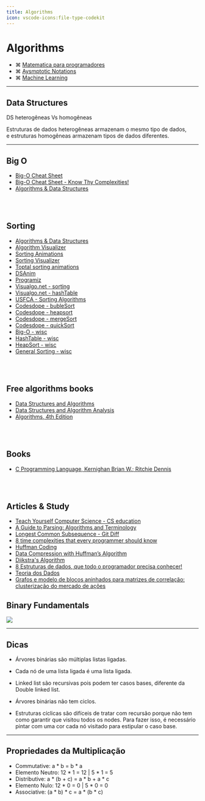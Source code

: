 ```yaml
---
title: Algorithms
icon: vscode-icons:file-type-codekit
---
```


# Algorithms

- ⌘ [Matematica para programadores](https://github.com/Webschool-io/matematica-para-programadores)
- ⌘ [Aysmptotic Notations](https://www.studytonight.com/data-structures/aysmptotic-notations)
- ⌘ [Machine Learning](https://github.com/microsoft/ML-For-Beginners)

---

## Data Structures

DS heterogêneas Vs homogêneas

Estruturas de dados heterogêneas armazenam o mesmo tipo de dados, e estruturas homogêneas armazenam tipos de dados diferentes.

---

## Big O
- [Big-O Cheat Sheet](https://bigocheatsheet.io/?dark-mode=true)
- [Big-O Cheat Sheet - Know Thy Complexities!](https://www.bigocheatsheet.com/)
- [Algorithms & Data Structures](https://cooervo.github.io/Algorithms-DataStructures-BigONotation/index.html)

<br />
<br />

## Sorting
- [Algorithms & Data Structures](https://cooervo.github.io/Algorithms-DataStructures-BigONotation/algorithms.html)
- [Algorithm Visualizer](https://algorithm-visualizer.org/branch-and-bound/binary-search)
- [Sorting Animations](http://sorting.at/#)
- [Sorting Visualizer](https://karimelghamry.github.io/sorting-visualizer/)
- [Toptal sorting animations](https://www.toptal.com/developers/sorting-algorithms)
- [DSAnim](http://cathyatseneca.github.io/DSAnim/web/insertion.html)
- [Programiz](https://www.programiz.com/dsa/shell-sort)
- [Visualgo.net - sorting](https://visualgo.net/en/sorting)
- [Visualgo.net - hashTable](https://visualgo.net/en/hashtable)
- [USFCA - Sorting Algorithms](https://www.cs.usfca.edu/~galles/visualization/ComparisonSort.html)
- [Codesdope - bubleSort](https://www.codesdope.com/course/algorithms-bubble-sort/)
- [Codesdope - heapsort](https://www.codesdope.com/course/algorithms-heapsort/)
- [Codesdope - mergeSort](https://www.codesdope.com/course/algorithms-merge-sort/)
- [Codesdope - quickSort](https://www.codesdope.com/course/algorithms-quicksort/)
- [Big-O - wisc](http://pages.cs.wisc.edu/~mcw/cs367/lectures/bigO.html)
- [HashTable - wisc](http://pages.cs.wisc.edu/~mcw/cs367/lectures/hashtables.html)
- [HeapSort - wisc](http://pages.cs.wisc.edu/~mcw/cs367/lectures/heaps.html)
- [General Sorting - wisc](http://pages.cs.wisc.edu/~mcw/cs367/lectures/sorting.html)

<br />
<br />

## Free algorithms books 
- [Data Structures and Algorithms](https://cathyatseneca.gitbooks.io/data-structures-and-algorithms/content/)
- [Data Structures and Algorithm Analysis](http://people.cs.vt.edu/~shaffer/Book/JAVA3e20130328.pdf)
- [Algorithms, 4th Edition](https://algs4.cs.princeton.edu/20sorting/)

<br />
<br />

## Books
- [C Programming Language, Kernighan Brian W.; Ritchie Dennis](https://www.amazon.com.br/dp/B009ZUZ9FW/ref=dp-kindle-redirect?_encoding=UTF8&btkr=1)

<br />
<br />

## Articles & Study

- [Teach Yourself Computer Science - CS education](https://teachyourselfcs.com/)
- [A Guide to Parsing: Algorithms and Terminology](https://tomassetti.me/guide-parsing-algorithms-terminology/)
- [Longest Common Subsequence - Git Diff](https://gabrielschade.github.io/2019/01/07/algoritmo-LCS.html)
- [8 time complexities that every programmer should know](https://adrianmejia.com/most-popular-algorithms-time-complexity-every-programmer-should-know-free-online-tutorial-course/)
- [Huffman Coding](https://www.programiz.com/dsa/huffman-coding)
- [Data Compression with Huffman’s Algorithm](https://freecontent.manning.com/data-compression-with-huffmans-algorithm/)
- [Dijkstra's Algorithm](https://www.programiz.com/dsa/dijkstra-algorithm)
- [8 Estruturas de dados, que todo o programador precisa conhecer!](https://brasap.com.br/8-estruturas-de-dados-que-todo-o-programador-precisa-conhecer/)
- [Teoria dos Dados](https://insper.github.io/Z01.1/Teoria-Dados/)
- [Grafos e modelo de blocos aninhados para matrizes de correlação: clusterização do mercado de ações](https://devmessias.github.io/pt-br/post/nsbm_sp500_stock_market_disparity_filter/#)

## Binary Fundamentals

<img src="https://i.imgur.com/KxpFboc.png" />

---

## Dicas

- Árvores binárias são múltiplas listas ligadas.

- Cada nó de uma lista ligada é uma lista ligada.

- Linked list são recursivas pois podem ter casos bases, diferente da Double linked list.

- Árvores binárias não tem ciclos.

- Estruturas cíclicas são difíceis de tratar com recursão porque não tem como garantir que visitou todos os nodes. Para fazer isso, é necessário pintar com uma cor cada nó visitado para estipular o caso base.

---

## Propriedades da Multiplicação

- Commutative: a * b = b * a
- Elemento Neutro: 12 * 1 = 12 | 5 * 1 = 5
- Distributive: a * (b + c) = a * b + a * c
- Elemento Nulo: 12 * 0 = 0 | 5 * 0 = 0
- Associative: (a * b) * c = a * (b * c)